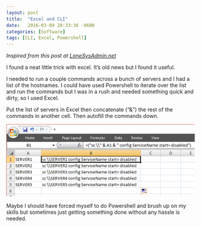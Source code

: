 ```yaml
---
layout: post
title:  "Excel and CLI"
date:   2016-03-09 20:33:36 -0600
categories: [Software]
tags: [CLI, Excel, Powershell]
---
```


*Inspired from this post at [LoneSysAdmin.net](https://lonesysadmin.net/2016/03/03/use-microsoft-excel-for-your-text-manipulation-needs/)*

I found a neat little trick with excel. It’s old news but I found it useful.

I needed to run a couple commands across a bunch of servers and I had a list of the hostnames. I could have used Powershell to iterate over the list and run the commands but I was in a rush and needed something quick and dirty, so I used Excel.

Put the list of servers in Excel then concatenate (“&”) the rest of the commands in another cell. Then autofill the commands down.

![pic](/assets/2016/03/excel_trick2.png)

Maybe I should have forced myself to do Powershell and brush up on my skills but sometimes just getting something done without any hassle is needed.
